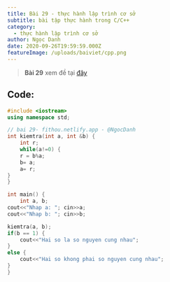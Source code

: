 ```yaml
---
title: Bài 29 - thực hành lập trình cơ sở
subtitle: bài tập thực hành trong C/C++
category:
  - thực hành lập trình cơ sở
author: Ngọc Danh
date: 2020-09-26T19:59:59.000Z
featureImage: /uploads/baiviet/cpp.png
---
```

> **Bài 29** xem đề tại [đây](/de-bai-thuc-hanh-lap-trinh-co-so)

## Code:

```c++
#include <iostream>
using namespace std;

// bai 29- fithou.netlify.app - @NgocDanh
int kiemtra(int a, int &b) {
    int r;
    while(a!=0) {
    r = b%a;
    b= a;
    a= r;
}
}

int main() {
    int a, b;
cout<<"Nhap a: "; cin>>a;
cout<<"Nhap b: "; cin>>b;

kiemtra(a, b);
if(b == 1) {
    cout<<"Hai so la so nguyen cung nhau";
}
else {
    cout<<"Hai so khong phai so nguyen cung nhau";
}
}


```